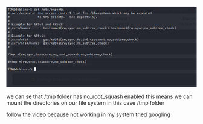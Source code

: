 ![](/Linux-Privilege-Notes/images/NFS.png)

we can se that /tmp folder has no_root_squash enabled this means we can 
mount the directories on our file system in this case /tmp folder

follow the video because not working in my system tried googling 
